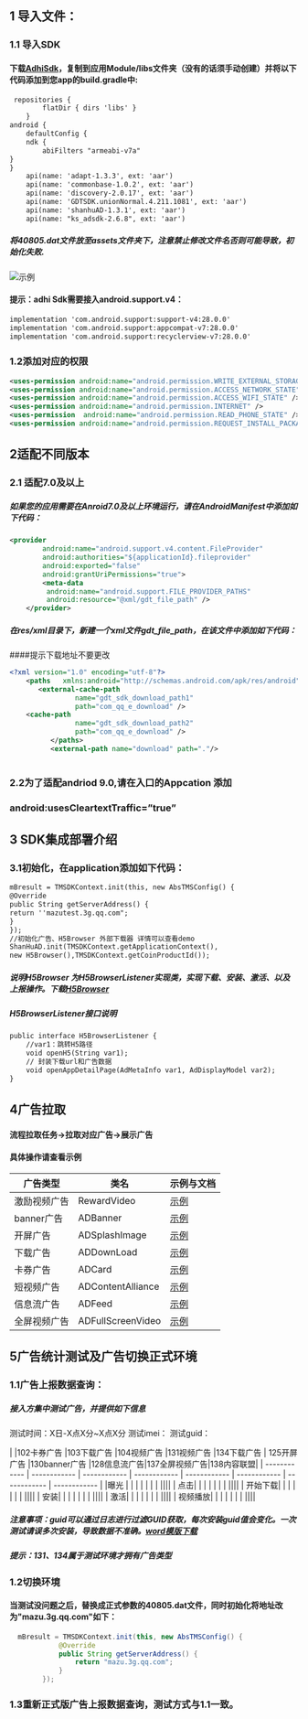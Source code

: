 ##  1 导入文件：
###  1.1 导入SDK
#### 下载[AdhiSdk](http://admo5-static.2bx.com/adhi/android/aar/adhi-sdk-v2.1.zip "AdSdk")，复制到应用Module/libs文件夹（没有的话须手动创建）并将以下代码添加到您app的build.gradle中:
```xml
 repositories {
        flatDir { dirs 'libs' }
    }
android {
	defaultConfig {
	ndk {
		abiFilters "armeabi-v7a"
}
}
    api(name: 'adapt-1.3.3', ext: 'aar')
    api(name: 'commonbase-1.0.2', ext: 'aar')
    api(name: 'discovery-2.0.17', ext: 'aar')
    api(name: 'GDTSDK.unionNormal.4.211.1081', ext: 'aar')
    api(name: 'shanhuAD-1.3.1', ext: 'aar')
    api(name: "ks_adsdk-2.6.8", ext: 'aar')
```
##### 将40805.dat文件放至assets文件夹下，注意禁止修改文件名否则可能导致，初始化失败.
![示例](https://www.showdoc.cc/server/api/common/visitfile/sign/f584887861d4dcd0f50593904acf8e80?showdoc=.jpg "示例")
#### 提示：adhi Sdk需要接入android.support.v4：
```xml
implementation 'com.android.support:support-v4:28.0.0'
implementation 'com.android.support:appcompat-v7:28.0.0'
implementation 'com.android.support:recyclerview-v7:28.0.0'
```
### 1.2添加对应的权限
```xml
<uses-permission android:name="android.permission.WRITE_EXTERNAL_STORAGE" />
<uses-permission android:name="android.permission.ACCESS_NETWORK_STATE" />
<uses-permission android:name="android.permission.ACCESS_WIFI_STATE" />
<uses-permission android:name="android.permission.INTERNET" />
<uses-permission  android:name="android.permission.READ_PHONE_STATE" />
<uses-permission android:name="android.permission.REQUEST_INSTALL_PACKAGES"/>
```
## 2适配不同版本
### 2.1 适配7.0及以上
##### 如果您的应用需要在Anroid7.0及以上环境运行，请在AndroidManifest中添加如下代码：
```xml
<provider
        android:name="android.support.v4.content.FileProvider"
        android:authorities="${applicationId}.fileprovider"
        android:exported="false"
        android:grantUriPermissions="true">
        <meta-data
         android:name="android.support.FILE_PROVIDER_PATHS"
         android:resource="@xml/gdt_file_path" />
    </provider>
```
##### 在res/xml目录下，新建一个xml文件gdt_file_path，在该文件中添加如下代码：
####提示下载地址不要更改
```xml
<?xml version="1.0" encoding="utf-8"?>
    <paths   xmlns:android="http://schemas.android.com/apk/res/android">
       <external-cache-path
        		name="gdt_sdk_download_path1"
       		 	path="com_qq_e_download" />
    <cache-path
        		name="gdt_sdk_download_path2"
        		path="com_qq_e_download" />
          </paths>
		  <external-path name="download" path="."/>
	
```
### 2.2为了适配andriod 9.0,请在入口的Appcation 添加
### android:usesCleartextTraffic=”true”

## 3 SDK集成部署介绍
### 3.1初始化，在application添加如下代码：
````xml
mBresult = TMSDKContext.init(this, new AbsTMSConfig() {
@Override
public String getServerAddress() {
return ''mazutest.3g.qq.com";
}
});
//初始化广告、H5Browser 外部下载器 详情可以查看demo
ShanHuAD.init(TMSDKContext.getApplicationContext(),
new H5Browser(),TMSDKContext.getCoinProductId());
````
##### 说明H5Browser 为H5BrowserListener实现类，实现下载、安装、激活、以及上报操作。下载[H5Browser](http://admo5-static.2bx.com/adhi/android/aar/H5Browser.java "H5Browser")
##### H5BrowserListener接口说明
````xml
public interface H5BrowserListener {
    //var1：跳转H5路径
    void openH5(String var1);
	// 封装下载url和广告数据
    void openAppDetailPage(AdMetaInfo var1, AdDisplayModel var2);
}
````
## 4广告拉取
#### 流程拉取任务->拉取对应广告->展示广告
#### 具体操作请查看示例
|   广告类型| 类名  |示例与文档|
| ------------ | ------------ |------------|
|   激励视频广告 | RewardVideo  |[示例](https://www.showdoc.cc/h5sdk?page_id=4730957262897097 "示例")
|   banner广告 | ADBanner  |[示例](https://www.showdoc.cc/h5sdk?page_id=4730564936861894 "示例")
|  开屏广告 | ADSplashImage  |[示例](https://www.showdoc.cc/h5sdk?page_id=4730339527768742 "示例")
|   下载广告 |  ADDownLoad |[示例](https://www.showdoc.cc/h5sdk?page_id=4730163365561201 "示例")
|   卡券广告 |  ADCard |[示例](https://www.showdoc.cc/h5sdk?page_id=4731147540076884 "示例")
|短视频广告|ADContentAlliance|[示例](https://www.showdoc.cc/h5sdk?page_id=4899395230450472 "示例")
|信息流广告|ADFeed |[示例](https://www.showdoc.cc/h5sdk?page_id=4898645419157139 "示例")
|全屏视频广告|ADFullScreenVideo |[示例](https://www.showdoc.cc/h5sdk?page_id=4899578977418138 "示例")
## 5广告统计测试及广告切换正式环境
### 1.1广告上报数据查询：
##### 接入方集中测试广告，并提供如下信息
测试时间：X日-X点X分~X点X分
测试imei：
测试guid：

|  |102卡券广告   |103下载广告   |104视频广告   |131视频广告   |134下载广告   | 125开屏广告  |130banner广告  |128信息流广告|137全屏视频广告|138内容联盟|
| ------------ | ------------ | ------------ | ------------ | ------------ | ------------ | ------------ | ------------ |
|曝光   |   |   |   |   |   |   |   ||||
|   点击|   |   |   |   |   |   |   ||||
|   开始下载|   |   |   |   |   |   |   ||||
|   安装|   |   |   |   |   |   |   ||||
|   激活|   |   |   |   |   |   |   ||||
|   视频播放|   |   |   |   |   |   |   ||||
##### 注意事项：guid可以通过日志进行过滤GUID获取，每次安装guid值会变化。一次测试请误多次安装，导致数据不准确。[word模版下载](http://admo5-static.2bx.com/adhi/android/aar/ad-report-v2.1.xlsx "word模版下载")
##### 提示：131、134属于测试环境才拥有广告类型
### 1.2切换环境
#### 当测试没问题之后，替换成正式参数的40805.dat文件，同时初始化将地址改为"mazu.3g.qq.com"如下：
```java
  mBresult = TMSDKContext.init(this, new AbsTMSConfig() {
            @Override
            public String getServerAddress() {
                return "mazu.3g.qq.com";
            }
        });
```
### 1.3重新正式版广告上报数据查询，测试方式与1.1一致。






